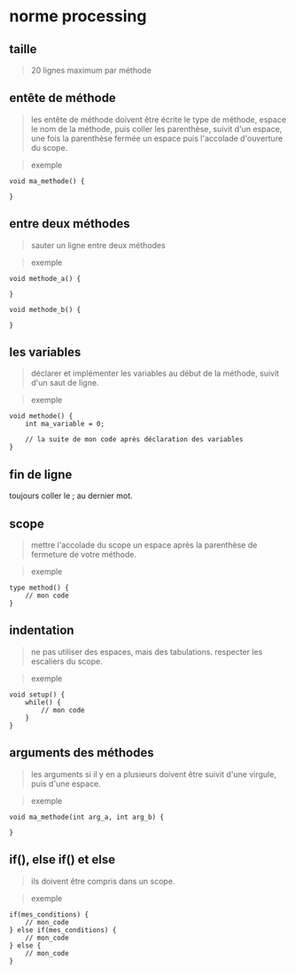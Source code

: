 # norme processing


## taille

> 20 lignes maximum par méthode

## entête de méthode

> les entête de méthode doivent être écrite le type de méthode, espace le nom de la méthode, puis coller les parenthèse, suivit d'un espace, une fois la parenthèse fermée un espace puis l'accolade d'ouverture du scope.

>exemple
```
void ma_methode() {
	
}
```

## entre deux méthodes

> sauter un ligne entre deux méthodes

> exemple
```
void methode_a() {
	
}

void methode_b() {
	
}
```

## les variables

> déclarer et implémenter les variables au début de la méthode, suivit d'un saut de ligne.

> exemple
```
void methode() {
	int ma_variable = 0;
	
	// la suite de mon code après déclaration des variables	
}
```

## fin de ligne

toujours coller le ; au dernier mot.


## scope

> mettre l'accolade du scope un espace après la parenthèse de fermeture de votre méthode.

>exemple
```
type method() {
	// mon code
}
```

## indentation

> ne pas utiliser des espaces, mais des tabulations.
> respecter les escaliers du scope.

> exemple
```
void setup() {
	while() {
		// mon code
	}
}
```

## arguments des méthodes

>les arguments si il y en a plusieurs doivent être suivit d'une virgule, puis d'une espace.

> exemple
```
void ma_methode(int arg_a, int arg_b) {
	
}
```

## if(), else if() et  else

>ils doivent être compris dans un scope.

> exemple
```
if(mes_conditions) {
	// mon_code
} else if(mes_conditions) {
	// mon_code
} else {
	// mon_code
}

```


